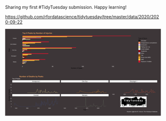 Sharing my first #TidyTuesday submission. Happy learning!

https://github.com/rfordatascience/tidytuesday/tree/master/data/2020/2020-09-22

![](plots/Himalayan.png)
